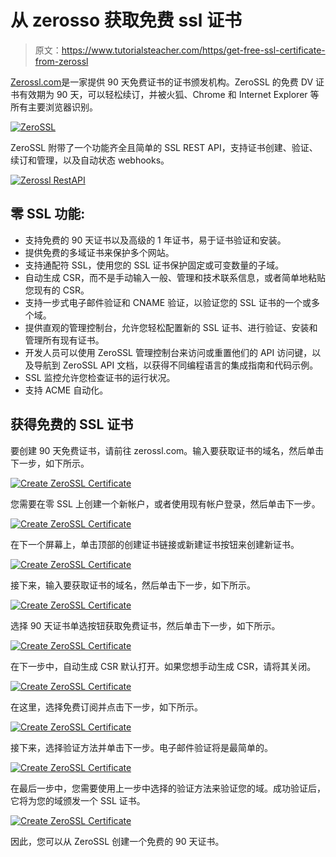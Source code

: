 # 从 zerosso 获取免费 ssl 证书

> 原文：<https://www.tutorialsteacher.com/https/get-free-ssl-certificate-from-zerossl>

[Zerossl.com](https://zerossl.com)是一家提供 90 天免费证书的证书颁发机构。ZeroSSL 的免费 DV 证书有效期为 90 天，可以轻松续订，并被火狐、Chrome 和 Internet Explorer 等所有主要浏览器识别。

[![ZeroSSL](img/942b2a5722a7e97beda44eed37a6af52.png)](../../Content/images/https/zerossl.png) 

ZeroSSL 附带了一个功能齐全且简单的 SSL REST API，支持证书创建、验证、续订和管理，以及自动状态 webhooks。

[![Zerossl RestAPI](img/f4a0b177d5636db3cf5f669314791d1f.png)](../../Content/images/https/zerossl-restapi.PNG) 

## 零 SSL 功能:

*   支持免费的 90 天证书以及高级的 1 年证书，易于证书验证和安装。
*   提供免费的多域证书来保护多个网站。
*   支持通配符 SSL，使用您的 SSL 证书保护固定或可变数量的子域。
*   自动生成 CSR，而不是手动输入一般、管理和技术联系信息，或者简单地粘贴您现有的 CSR。
*   支持一步式电子邮件验证和 CNAME 验证，以验证您的 SSL 证书的一个或多个域。
*   提供直观的管理控制台，允许您轻松配置新的 SSL 证书、进行验证、安装和管理所有现有证书。
*   开发人员可以使用 ZeroSSL 管理控制台来访问或重置他们的 API 访问键，以及导航到 ZeroSSL API 文档，以获得不同编程语言的集成指南和代码示例。
*   SSL 监控允许您检查证书的运行状况。
*   支持 ACME 自动化。

## 获得免费的 SSL 证书

要创建 90 天免费证书，请前往 zerossl.com。输入要获取证书的域名，然后单击下一步，如下所示。

[![Create ZeroSSL Certificate](img/3efe7a96e9c7f4c84ed2dca4781a289b.png)](../../Content/images/https/create-certificate1.PNG) 

您需要在零 SSL 上创建一个新帐户，或者使用现有帐户登录，然后单击下一步。

[<picture><source data-srcset="../../Content/images/https/create-certificate2.webp" type="image/webp"> <source data-srcset="../../Content/images/https/create-certificate2.PNG" type="image/png"> ![Create ZeroSSL Certificate](img/fec8346197af5ef4317cf3d9d6724118.png) </picture>](../../Content/images/https/create-certificate2.PNG) 

在下一个屏幕上，单击顶部的创建证书链接或新建证书按钮来创建新证书。

[<picture><source data-srcset="../../Content/images/https/create-certificate3.webp" type="image/webp"> <source data-srcset="../../Content/images/https/create-certificate3.PNG" type="image/png"> ![Create ZeroSSL Certificate](img/69cd593a9a89f28405a5fa73dc5f0a71.png) </picture>](../../Content/images/https/create-certificate3.PNG) 

接下来，输入要获取证书的域名，然后单击下一步，如下所示。

[<picture><source data-srcset="../../Content/images/https/create-certificate4.webp" type="image/webp"> <source data-srcset="../../Content/images/https/create-certificate4.PNG" type="image/png"> ![Create ZeroSSL Certificate](img/93447ce539af3e425475b1ab820c0213.png) </picture>](../../Content/images/https/create-certificate4.PNG) 

选择 90 天证书单选按钮获取免费证书，然后单击下一步，如下所示。

[<picture><source data-srcset="../../Content/images/https/create-certificate5.webp" type="image/webp"> <source data-srcset="../../Content/images/https/create-certificate5.PNG" type="image/png"> ![Create ZeroSSL Certificate](img/1d190da6dd68d5cf6d3a96c7ba1aaefd.png) </picture>](../../Content/images/https/create-certificate5.PNG) 

在下一步中，自动生成 CSR 默认打开。如果您想手动生成 CSR，请将其关闭。

[<picture><source data-srcset="../../Content/images/https/create-certificate6.webp" type="image/webp"> <source data-srcset="../../Content/images/https/create-certificate6.PNG" type="image/png"> ![Create ZeroSSL Certificate](img/8e2fea3654a22bbfbf35c2996f61258e.png) </picture>](../../Content/images/https/create-certificate6.PNG) 

在这里，选择免费订阅并点击下一步，如下所示。

[<picture><source data-srcset="../../Content/images/https/create-certificate7.webp" type="image/webp"> <source data-srcset="../../Content/images/https/create-certificate7.PNG" type="image/png"> ![Create ZeroSSL Certificate](img/6bce94a7dd3f73f3456433f3fef04186.png) </picture>](../../Content/images/https/create-certificate7.PNG) 

接下来，选择验证方法并单击下一步。电子邮件验证将是最简单的。

[<picture><source data-srcset="../../Content/images/https/create-certificate8.webp" type="image/webp"> <source data-srcset="../../Content/images/https/create-certificate8.PNG" type="image/png"> ![Create ZeroSSL Certificate](img/bbc5f4c2ab1bc0d7594af3166cb7936d.png) </picture>](../../Content/images/https/create-certificate8.PNG) 

在最后一步中，您需要使用上一步中选择的验证方法来验证您的域。成功验证后，它将为您的域颁发一个 SSL 证书。

[<picture><source data-srcset="../../Content/images/https/create-certificate9.webp" type="image/png"> <source data-srcset="../../Content/images/https/create-certificate9.PNG" type="image/png"> ![Create ZeroSSL Certificate](img/3c63f40bd57b874a7112ccec50f382a3.png) </picture>](../../Content/images/https/create-certificate9.PNG) 

因此，您可以从 ZeroSSL 创建一个免费的 90 天证书。